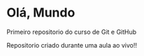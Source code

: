 # Olá, Mundo
 Primeiro repositorio do curso de Git e GitHub 

 Repositorio criado durante uma aula ao vivo!!
